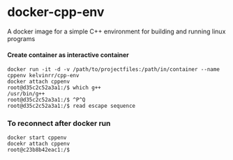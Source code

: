 # docker-cpp-env
A docker image for a simple C++ environment for building and running linux programs


#### Create container as interactive container
``` shell
docker run -it -d -v /path/to/projectfiles:/path/in/container --name cppenv kelvinrr/cpp-env
docker attach cppenv
root@d35c2c52a3a1:/$ which g++
/usr/bin/g++
root@d35c2c52a3a1:/$ ^P^Q
root@d35c2c52a3a1:/$ read escape sequence
```

### To reconnect after docker run
``` shell
docker start cppenv
docekr attach cppenv
root@c23b8b42eac1:/$
```
